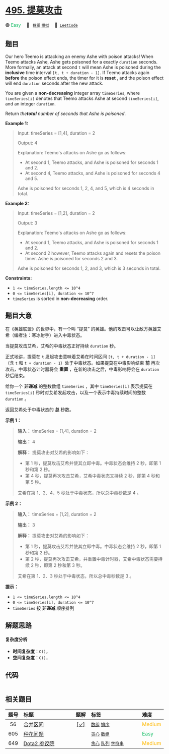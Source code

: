 # [495. 提莫攻击](https://leetcode.com/problems/teemo-attacking)

🟢 <font color=#15bd66>Easy</font>&emsp; 🔖&ensp; [`数组`](/outline/tag/array.md) [`模拟`](/outline/tag/simulation.md)&emsp; 🔗&ensp;[`LeetCode`](https://leetcode.com/problems/teemo-attacking)

## 题目

Our hero Teemo is attacking an enemy Ashe with poison attacks! When Teemo
attacks Ashe, Ashe gets poisoned for a exactly `duration` seconds. More
formally, an attack at second `t` will mean Ashe is poisoned during the
**inclusive** time interval `[t, t + duration - 1]`. If Teemo attacks again
**before** the poison effect ends, the timer for it is **reset** , and the
poison effect will end `duration` seconds after the new attack.

You are given a **non-decreasing** integer array `timeSeries`, where
`timeSeries[i]` denotes that Teemo attacks Ashe at second `timeSeries[i]`, and
an integer `duration`.

Return _the**total** number of seconds that Ashe is poisoned_.



**Example 1:**

> Input: timeSeries = [1,4], duration = 2
> 
> Output: 4
> 
> Explanation: Teemo's attacks on Ashe go as follows:
> - At second 1, Teemo attacks, and Ashe is poisoned for seconds 1 and 2.
> - At second 4, Teemo attacks, and Ashe is poisoned for seconds 4 and 5.
> 
> Ashe is poisoned for seconds 1, 2, 4, and 5, which is 4 seconds in total.

**Example 2:**

> Input: timeSeries = [1,2], duration = 2
> 
> Output: 3
> 
> Explanation: Teemo's attacks on Ashe go as follows:
> - At second 1, Teemo attacks, and Ashe is poisoned for seconds 1 and 2.
> - At second 2 however, Teemo attacks again and resets the poison timer. Ashe is poisoned for seconds 2 and 3.
> 
> Ashe is poisoned for seconds 1, 2, and 3, which is 3 seconds in total.



**Constraints:**

  * `1 <= timeSeries.length <= 10^4`
  * `0 <= timeSeries[i], duration <= 10^7`
  * `timeSeries` is sorted in **non-decreasing** order.


## 题目大意

在《英雄联盟》的世界中，有一个叫 “提莫” 的英雄。他的攻击可以让敌方英雄艾希（编者注：寒冰射手）进入中毒状态。

当提莫攻击艾希，艾希的中毒状态正好持续 `duration` 秒。

正式地讲，提莫在 `t` 发起攻击意味着艾希在时间区间 `[t, t + duration - 1]`（含 `t` 和 `t + duration -
1`）处于中毒状态。如果提莫在中毒影响结束 **前** 再次攻击，中毒状态计时器将会 **重置** ，在新的攻击之后，中毒影响将会在 `duration`
秒后结束。

给你一个 **非递减** 的整数数组 `timeSeries` ，其中 `timeSeries[i]` 表示提莫在 `timeSeries[i]`
秒时对艾希发起攻击，以及一个表示中毒持续时间的整数 `duration` 。

返回艾希处于中毒状态的 **总** 秒数。



**示例 1：**

> 
> 
> 
> 
> 
> **输入：** timeSeries = [1,4], duration = 2
> 
> **输出：** 4
> 
> **解释：** 提莫攻击对艾希的影响如下：
> - 第 1 秒，提莫攻击艾希并使其立即中毒。中毒状态会维持 2 秒，即第 1 秒和第 2 秒。
> - 第 4 秒，提莫再次攻击艾希，艾希中毒状态又持续 2 秒，即第 4 秒和第 5 秒。
> 
> 艾希在第 1、2、4、5 秒处于中毒状态，所以总中毒秒数是 4 。

**示例 2：**

> 
> 
> 
> 
> 
> **输入：** timeSeries = [1,2], duration = 2
> 
> **输出：** 3
> 
> **解释：** 提莫攻击对艾希的影响如下：
> - 第 1 秒，提莫攻击艾希并使其立即中毒。中毒状态会维持 2 秒，即第 1 秒和第 2 秒。
> - 第 2 秒，提莫再次攻击艾希，并重置中毒计时器，艾希中毒状态需要持续 2 秒，即第 2 秒和第 3 秒。
> 
> 艾希在第 1、2、3 秒处于中毒状态，所以总中毒秒数是 3 。
> 
> 



**提示：**

  * `1 <= timeSeries.length <= 10^4`
  * `0 <= timeSeries[i], duration <= 10^7`
  * `timeSeries` 按 **非递减** 顺序排列


## 解题思路

#### 复杂度分析

- **时间复杂度**：`O()`，
- **空间复杂度**：`O()`，

## 代码

```javascript

```

## 相关题目

<!-- prettier-ignore -->
| 题号 | 标题 | 题解 | 标签 | 难度 |
| :------: | :------ | :------: | :------ | :------ |
| 56 | [合并区间](https://leetcode.com/problems/merge-intervals) | [[✓]](/problem/0056.md) |  [`数组`](/outline/tag/array.md) [`排序`](/outline/tag/sorting.md) | <font color=#ffb800>Medium</font> |
| 605 | [种花问题](https://leetcode.com/problems/can-place-flowers) |  |  [`贪心`](/outline/tag/greedy.md) [`数组`](/outline/tag/array.md) | <font color=#15bd66>Easy</font> |
| 649 | [Dota2 参议院](https://leetcode.com/problems/dota2-senate) |  |  [`贪心`](/outline/tag/greedy.md) [`队列`](/outline/tag/queue.md) [`字符串`](/outline/tag/string.md) | <font color=#ffb800>Medium</font> |

<style>
.blue {
    background-color: #096dd9;
    padding: 0.25rem 0.5rem;
    margin: 0;
    font-size: 0.85em;
    border-radius: 3px;
    color: white;
    font-weight: 500;
}
table th:first-of-type { width: 10%; }
table th:nth-of-type(2) { width: 35%; }
table th:nth-of-type(3) { width: 10%; }
table th:nth-of-type(4) { width: 35%; }
table th:nth-of-type(5) { width: 10%; }
</style>
